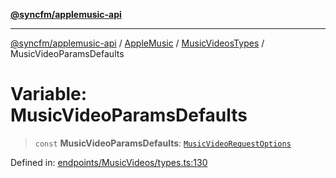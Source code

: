 [**@syncfm/applemusic-api**](../../../../../../README.md)

***

[@syncfm/applemusic-api](../../../../../../globals.md) / [AppleMusic](../../../README.md) / [MusicVideosTypes](../README.md) / MusicVideoParamsDefaults

# Variable: MusicVideoParamsDefaults

> `const` **MusicVideoParamsDefaults**: [`MusicVideoRequestOptions`](../interfaces/MusicVideoRequestOptions.md)

Defined in: [endpoints/MusicVideos/types.ts:130](https://github.com/sync-fm/applemusic-api/blob/9ff258d5e3837a0cb0f9914911c5614d92f344ed/src/endpoints/MusicVideos/types.ts#L130)
